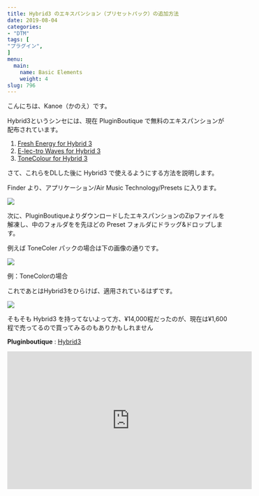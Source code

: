 ```yaml
---
title: Hybrid3 のエキスパンション（プリセットパック）の追加方法
date: 2019-08-04
categories:
- "DTM"
tags: [
"プラグイン",
]
menu:
  main:
    name: Basic Elements
    weight: 4
slug: 796
---
```


こんにちは、Kanoe（かのえ）です。

Hybrid3というシンセには、現在 PluginBoutique で無料のエキスパンションが配布されています。

1. [Fresh Energy for Hybrid 3](http://pluginboutique.com/product/1-Instruments/70-Expansion-Packs/3396-Fresh-Energy-for-Hybrid-3/?a_aid=5cb450e853d8f) 
2. [E-lec-tro Waves for Hybrid 3](https://www.pluginboutique.com/product/1-Instruments/70-Expansion-Packs/3397-E-lec-tro-Waves-for-Hybrid-3/?a_aid=5cb450e853d8f)
3. [ToneColour for Hybrid 3](https://www.pluginboutique.com/product/1-Instruments/70-Expansion-Packs/3398-ToneColour-for-Hybrid-3/?a_aid=5cb450e853d8f)

さて、これらをDLした後に Hybrid3 で使えるようにする方法を説明します。

Finder より、アプリケーション/Air Music Technology/Presets に入ります。

![](https://lh3.googleusercontent.com/Ov65K1ZzCyR155IsSPid5sD4pfg_7CCo8NnE55H_6USgRkyx14eJX5R9AwwGP5i41dv9-1IhN3kltqqdpt7w8WpMfaqEfIruV9ZqPXV30m8dtZN7kEvEw-cLwQtdRTsHpB4W1Rf6Mn2S7XYr8CyqNAgrglPQiNpXfeGNd-i5zepQAHjaBm1O6b3-2MMekNF663_nOJze0sU82JB73j-rNlQH8W-zSnm6mwJVKW1VWdbR5l2KfF_iDikgteYXdPq1Iv_QfYIEK5eJPuPSxp5EzC-WqA3a5-smp26NWDQUpJAFF8QpqrqtYerTDIgPkTeEVRmitkdq58MdDYs14xUV3e0omscveF2yKynmaxp9ZFSFZYEXIOR-ILsTNpKlRNW9SCWTrPuihtSFRWeaXe9R2v7m0uVyaY4xjFWmN5-2yliEZ94geE_KkEe6RGnhkdGd-BNDrjuvNUrJCQr_9e_j8M7UBD1N2NAKnapOIkPgpffNA4ia-qw6DZy-tsoYcximERXU44Of9aN9_fBmimk-zVa_frqJdZJFMjNR94lqDEDJ_QNsYrM_LpkeFC4o7-1_QRbPubJu5U3G7IagUHWrNtKdkUCSCEXC0zkn7C2FGEthFwLkgXFg6whjzj_7JUvzCsUUwIB-sJndERl3R0z1yUP2GVDl2mQ=w1307-h423-no)

次に、PluginBoutiqueよりダウンロードしたエキスパンションのZipファイルを解凍し、中のフォルダをを先ほどの Preset フォルダにドラッグ&ドロップします。

例えば ToneColer パックの場合は下の画像の通りです。

![](https://lh3.googleusercontent.com/QNbN_fZZYUxo-pQiGoCfwC3DRbE2QzpY84AnVPstgy7DE08lDliFTR1ghXjH9k6Upv1T40w3Re1V0A6oF8nbPkLTnvPCL_wHLeq6PrQaUZ5UbZRwKx1UzuyriES2xxmxmVXOjQrzbekuyNHXxfIRQY6LRFypzY424B2u_JS-U4xffuEjfNcI4roVz2ZRR4S3Hrbe84qe_rW13bZjVpvdo4JnuTCAoevl-bp8eVM2f70zoecvhprx3XARrPxRWHyB10Lrj3TlHK8Kv5DT24meaHZDlhG5LbgkZnpbH4ko4mRbPvDPni1Zo9i9v2gZTU5YFPwsRdTkQT_HK_xvCxPc8KT6B38wJGIQv-Mao4ekM9QLow5w0uEuR3Ggbw5FikfYsvw_CJHJoQ4Rtn9vFVWJ0Uwl6m-aI97wWmYTH21jtYFuaXWy2EfxXAPmKIaaENsH4IO-Ehjgqym9jDDYwL8Y0AkrdxEvavDDWc-dwe64OmjNoiJ9HZ9AXZPAOKq-rg2xWGwMltDonFDjhOaGx_ac9-2qU9vYNGu_oS4eJcau42qNDZoyFRpenRQeK6wHpnPHEUpWLP3wVCPD0G7j2erKGI92gzTThERv4nIpjd5nFqy0l61yrXIk-Zrm5wOqvl_QtfA5rQUhxvg7-Cg7rwOC_hI8826mRuc=w1307-h294-no)

例：ToneColorの場合

これであとはHybrid3をひらけば、適用されているはずです。

![](https://lh3.googleusercontent.com/IXT8PZPMX3qsnNx8usF3-P-PamFJEiyqY-USRm-hgOOEWAV4A2jfkT3_nwqajpfwS9XVc-RbHfmtwn1mQ-H3FwcQZEhZk6iPRNOFnvbb9Z5aUyL5gEJ9WUKMpur588HrHHirYWnqznC9TAf5i_BMT1MaBtCJ65ig6CVmqQ7yF9fthC-bu6RUpE0EDApmLArQhGAa0ii5xy5rlyU6nL3iXD-nTErIgABXbwp_o00B_3RtUWuzdibqrGFgiOU-ufwv0p0fRgPVocx731x46eJKJxsXdhvsEYMALw9HI7YeKZY_HQCqQU7FgvjkNDk2QpcaPeNxyrldwlVgaP5k2797vNt-Ghh9iHA44CcWDI9L1WY7xopjZaDsH2HWUlUTOcIOSBOdyxT0iRs6wx8JF1awxIpalcdNN5CHaOr6E7WWHLTt08p9m9b--oVZvh4d7uEc2mlVHpM2LAnoHKhOs-7tzXcNJ-210y-NRIqXFjJg8MSIWTX9FArnaitrywwH57HB8gFkyO0h7vxEHoG7k-u3-69x6tqK-DyDY_StGB0q-yEts6cWqCkodrhKYae_nFS0eQmnq-SbMAF9W1mmUS8pmwyv2GUgm9K_jSiA14MZ32l6GUWFYouj5vBWP4bTrxvs3GzdkeUJFl0yIBKGNf2ShDi7aHvGntc=w1046-h474-no)

そもそも Hybrid3 を持ってないよって方、¥14,000程だったのが、現在は¥1,600程で売ってるので買ってみるのもありかもしれません

**Pluginboutique** : [Hybrid3](https://www.pluginboutique.com/product/1-Instruments/4-Synth/1545-Hybrid-3/?a_aid=5cb450e853d8f)

<iframe width="560" height="315" src="https://www.youtube.com/embed/hP6395Ykv_E" title="YouTube video player" frameborder="0" allow="accelerometer; autoplay; clipboard-write; encrypted-media; gyroscope; picture-in-picture; web-share" allowfullscreen></iframe>